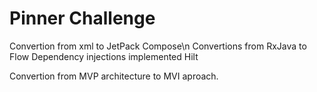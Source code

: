 # Pinner Challenge

Convertion from xml to JetPack Compose\n
Convertions from RxJava to Flow
Dependency injections implemented Hilt

Convertion from MVP architecture to MVI aproach.
